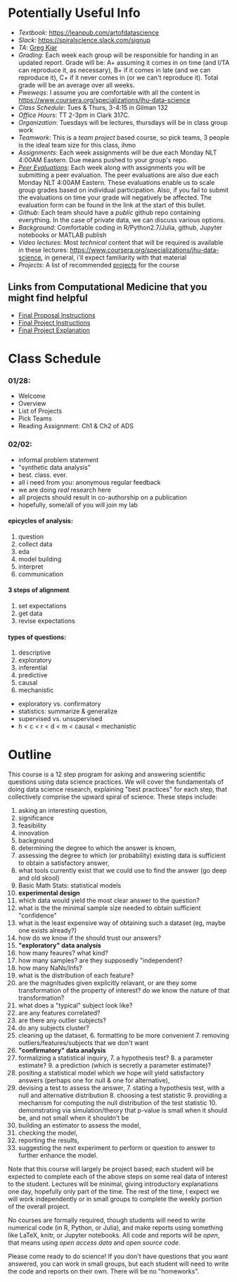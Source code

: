 # Potentially Useful Info 

- *Textbook*: https://leanpub.com/artofdatascience
- *Slack*: https://spiralscience.slack.com/signup
- *TA*: [Greg Kiar](mailto:gkiar07@gmail.com)
- *Grading*: Each week each group will be responsible for handing in an updated report.  Grade will be: A+ assuming it comes in on time (and I/TA can reproduce it, as necessary), B+ if it comes in late (and we can reproduce it), C+ if it never comes in (or we can't reproduce it).  Total grade will be an average over all weeks.
- *Pweweqs*: I assume you are comfortable with all the content in https://www.coursera.org/specializations/jhu-data-science
- *Class Schedule*: Tues & Thurs, 3-4:15 in Gilman 132
- *Office Hours*: TT 2-3pm in Clark 317C.
- *Organization*: Tuesdays will be lectures, thursdays will be in class group work
- *Teamwork*: This is a *team project* based course, so pick teams, 3 people is the ideal team size for this class, ihmo
- *Assignments*: Each week assignments will be due each Monday NLT 4:00AM Eastern.  Due means pushed to your group's repo.
- [*Peer Evaluations*](http://goo.gl/forms/eEXctcr067): Each week along with assignments you will be submitting a peer evaluation. The peer evaluations are also due each Monday NLT 4:00AM Eastern. These evaluations enable us to scale group grades based on individual participation. Also, if you fail to submit the evaluations on time your grade will negatively be affected. The evaluation form can be found in the link at the start of this bullet.
- *Github*: Each team should have a *public* github repo containing everything.  In the case of private data, we can discuss various options.
- *Background*: Comfortable coding in R/Python2.7/Julia, github, Jupyter notebooks or MATLAB publish
- *Video lectures*: Most *technical* content that will be required is available in these lectures: https://www.coursera.org/specializations/jhu-data-science, in general, i'll expect familiarity with that material
- *Projects*: A list of recommended [projects](projects.md) for the course

## Links from Computational Medicine that you might find helpful

- [Final Proposal Instructions](https://github.com/JHU-BME580-431/Statistical-Connectomics/blob/master/Final_Project_Explanation.md)
- [Final Project Instructions](https://github.com/JHU-BME580-431/Statistical-Connectomics/blob/master/Final_Project_Instructions.md)
- [Final Project Explanation](https://github.com/JHU-BME580-431/Statistical-Connectomics/blob/master/Final_Proposal_Instructions.md)


# Class Schedule

### 01/28: 
  - Welcome
  - Overview
  - List of Projects
  - Pick Teams
  - Reading Assignment: Ch1 & Ch2 of ADS

### 02/02: 
  - informal problem statement
  - "synthetic data analysis"
- best. class. ever.
- all i need from you: anonymous regular feedback
- we are doing *real* research here
- all projects should result in co-authorship on a publication
- hopefully, some/all of you will join my lab


#### epicycles of analysis:


1. question
2. collect data
2. eda
3. model building
4. interpret
5. communication

#### 3 steps of alignment

1. set expectations
2. get data
3. revise expectations

#### types of questions:

1. descriptive
2. exploratory
3. inferential
4. predictive
5. causal
6. mechanistic

- exploratory vs. confirmatory
- statistics: summarize & generalize
- supervised vs. unsupervised
- h < c < r < d < m < causal < mechanistic


# Outline

This course is a 12 step program for asking and answering scientific questions using data science practices.
We will cover the fundamentals of doing data science research, explaining "best practices" for each step, that collectively comprise the upward spiral of science.  These steps include: 

1. asking an interesting question,
  2. significance
  3. feasibility
  4. innovation
2. background 
  1. determining the degree to which the answer is known, 
  2. assessing the degree to which (or probability) existing data is sufficient to obtain a satisfactory answer, 
  3. what tools currently exist that we could use to find the answer (go deep and old skool)
3. Basic Math Stats: statistical models 
2. **experimental design**
  1. which data would yield the most clear answer to the question?
  2. what is the the minimal sample size needed to obtain sufficient "confidence"
  3. what is the least expensive way of obtaining such a dataset (eg, maybe one exists already?)
  4. how do we know if the should trust our answers?
4. **"exploratory" data analysis**
  5. how many feaures? what kind?
  6. how many samples? are they supposedly "independent?
  7. how many NaNs/Infs?
  8. what is the distribution of each feature?
  9. are the magnitudes given explicitly relavant, or are they some transformation of the property of interest? do we know the nature of that transformation?
  9. what does a "typical" subject look like?
  10. are any features correlated?
  11. are there any outlier subjects?
  12. do any subjects cluster?
  5. cleaning up the dataset, 
    6. formatting to be more convenient
    7. removing outliers/features/subjects that we don't want
5. **"confirmatory" data analysis**
  6. formalizing a statistical inquiry, 
    7. a hypothesis test?
    8. a parameter estimate?
    9. a prediction (which is secretly a parameter estimate)? 
  7. positing a statistical model which we hope will yield satisfactory answers (perhaps one for null & one for alternative), 
  8. devising a test to assess the answer, 
    7. stating a hypothesis test, with a null and alternative distribution
    8. choosing a test statistic
    9. providing a mechanism for computing the null distribution of the test statistic
    10. demonstrating via simulation/theory that p-value is small when it should be, and not small when it shouldn't be
  9. building an estimator to assess the model, 
  10. checking the model, 
11. reporting the results, 
12. suggesting the next experiment to perform or question to answer to further enhance the model.

Note that this course will largely be project based; each student will be expected to complete each of the above steps on some real data of interest to the student.  Lectures will be minimal, giving introductory explanations one day, hopefully only part of the time.  The rest of the time, I expect we will work independently or in small groups to complete the weekly portion of the overall project.  

No courses are formally required, though students will need to write numerical code (in R, Python, or Julia), and make reports using something like LaTeX, knitr, or Jupyter notebooks.  All code and reports will be *open*, that means using *open access data* and *open source code*.

Please come ready to do science! If you don't have questions that you want answered, you can work in small groups, but each student will need to write the code and reports on their own.  There will be no "homeworks".

